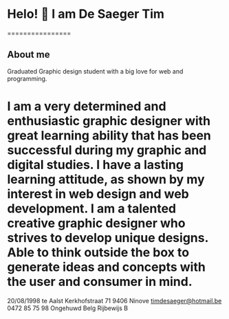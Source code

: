 # Helo! :wave: I am De Saeger Tim
================
## About me
Graduated Graphic design student with a big love for web and programming.

I am a very determined and enthusiastic graphic designer with great learning ability that has been successful during my graphic and digital studies. I have a lasting learning attitude, as shown by my interest in web design and web development.
I am a talented creative graphic designer who strives to develop unique designs. Able to think outside the box to generate ideas and concepts with the user and
consumer in mind.
================
20/08/1998 te Aalst
Kerkhofstraat 71 9406 Ninove
timdesaeger@hotmail.be
0472 85 75 98
Ongehuwd
Belg
Rijbewijs B

